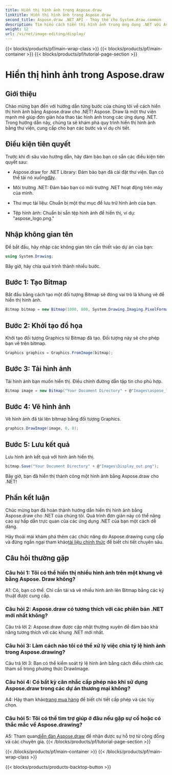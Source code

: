 ```yaml
---
title: Hiển thị hình ảnh trong Aspose.draw
linktitle: Hiển thị hình ảnh trong Aspose.draw
second_title: Aspose.draw .NET API - Thay thế cho System.draw.common
description: Tìm hiểu cách hiển thị hình ảnh trong ứng dụng .NET với Aspose.draw. Hãy làm theo hướng dẫn của chúng tôi để biết các bước dễ dàng và cải thiện nội dung trực quan của bạn.
weight: 12
url: /vi/net/image-editing/display/
---
```


{{< blocks/products/pf/main-wrap-class >}}
{{< blocks/products/pf/main-container >}}
{{< blocks/products/pf/tutorial-page-section >}}

# Hiển thị hình ảnh trong Aspose.draw

## Giới thiệu

Chào mừng bạn đến với hướng dẫn từng bước của chúng tôi về cách hiển thị hình ảnh bằng Aspose.draw cho .NET! Aspose. Draw là một thư viện mạnh mẽ giúp đơn giản hóa thao tác hình ảnh trong các ứng dụng .NET. Trong hướng dẫn này, chúng ta sẽ khám phá quy trình hiển thị hình ảnh bằng thư viện, cung cấp cho bạn các bước và ví dụ chi tiết.

## Điều kiện tiên quyết

Trước khi đi sâu vào hướng dẫn, hãy đảm bảo bạn có sẵn các điều kiện tiên quyết sau:

-  Aspose.draw for .NET Library: Đảm bảo bạn đã cài đặt thư viện. Bạn có thể tải nó xuống[đây](https://releases.aspose.com/drawing/net/).

- Môi trường .NET: Đảm bảo bạn có môi trường .NET hoạt động trên máy của mình.

- Thư mục tài liệu: Chuẩn bị một thư mục để lưu trữ hình ảnh của bạn.

- Tệp hình ảnh: Chuẩn bị sẵn tệp hình ảnh để hiển thị, ví dụ: "aspose_logo.png."

## Nhập không gian tên

Để bắt đầu, hãy nhập các không gian tên cần thiết vào dự án của bạn:

```csharp
using System.Drawing;
```

Bây giờ, hãy chia quá trình thành nhiều bước.

## Bước 1: Tạo Bitmap

Bắt đầu bằng cách tạo một đối tượng Bitmap sẽ đóng vai trò là khung vẽ để hiển thị hình ảnh.

```csharp
Bitmap bitmap = new Bitmap(1000, 800, System.Drawing.Imaging.PixelFormat.Format32bppPArgb);
```

## Bước 2: Khởi tạo đồ họa

Khởi tạo đối tượng Graphics từ Bitmap đã tạo. Đối tượng này sẽ cho phép bạn vẽ trên bitmap.

```csharp
Graphics graphics = Graphics.FromImage(bitmap);
```

## Bước 3: Tải hình ảnh

Tải hình ảnh bạn muốn hiển thị. Điều chỉnh đường dẫn tập tin cho phù hợp.

```csharp
Bitmap image = new Bitmap("Your Document Directory" + @"Images\aspose_logo.png");
```

## Bước 4: Vẽ hình ảnh

Vẽ hình ảnh đã tải lên bitmap bằng đối tượng Graphics.

```csharp
graphics.DrawImage(image, 0, 0);
```

## Bước 5: Lưu kết quả

Lưu hình ảnh kết quả với hình ảnh hiển thị.

```csharp
bitmap.Save("Your Document Directory" + @"Images\Display_out.png");
```

Bây giờ, bạn đã hiển thị thành công một hình ảnh bằng Aspose.draw cho .NET!

## Phần kết luận

Chúc mừng bạn đã hoàn thành hướng dẫn hiển thị hình ảnh bằng Aspose.draw cho .NET của chúng tôi. Quá trình đơn giản này có thể nâng cao sự hấp dẫn trực quan của các ứng dụng .NET của bạn một cách dễ dàng.

Hãy thoải mái khám phá thêm các chức năng do Aspose.drawing cung cấp và đừng ngần ngại tham khảo[tài liệu chính thức](https://reference.aspose.com/drawing/net/) để biết chi tiết chuyên sâu.

## Câu hỏi thường gặp

### Câu hỏi 1: Tôi có thể hiển thị nhiều hình ảnh trên một khung vẽ bằng Aspose. Draw không?

A1: Có, bạn có thể. Chỉ cần tải và vẽ nhiều hình ảnh lên Bitmap bằng các kỹ thuật được cung cấp.

### Câu hỏi 2: Aspose.draw có tương thích với các phiên bản .NET mới nhất không?

Câu trả lời 2: Aspose.draw được cập nhật thường xuyên để đảm bảo khả năng tương thích với các khung .NET mới nhất.

### Câu hỏi 3: Làm cách nào tôi có thể xử lý việc chia tỷ lệ hình ảnh trong Aspose.drawing?

Câu trả lời 3: Bạn có thể kiểm soát tỷ lệ hình ảnh bằng cách điều chỉnh các tham số trong phương thức DrawImage.

### Câu hỏi 4: Có bất kỳ cân nhắc cấp phép nào khi sử dụng Aspose.draw trong các dự án thương mại không?

A4: Hãy tham khảo[trang mua hàng](https://purchase.aspose.com/buy) để biết chi tiết cấp phép và các tùy chọn.

### Câu hỏi 5: Tôi có thể tìm trợ giúp ở đâu nếu gặp sự cố hoặc có thắc mắc về Aspose.drawing?

 A5: Tham quan[diễn đàn Aspose.draw](https://forum.aspose.com/c/diagram/17) để nhận được sự hỗ trợ từ cộng đồng và các chuyên gia.
{{< /blocks/products/pf/tutorial-page-section >}}

{{< /blocks/products/pf/main-container >}}
{{< /blocks/products/pf/main-wrap-class >}}

{{< blocks/products/products-backtop-button >}}
